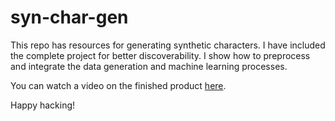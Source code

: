 # syn-char-gen

This repo has resources for generating synthetic characters. 
I have included the complete project for better discoverability.
I show how to preprocess and integrate the data generation and
machine learning processes.

You can watch a video on the finished product [here](https://youtu.be/LWcssfLz1e8).

Happy hacking!

